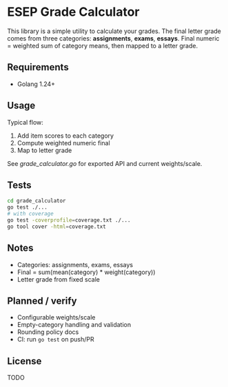 # ESEP Grade Calculator

This library is a simple utility to calculate your grades.
The final letter grade comes from three categories: **assignments**, **exams**, **essays**.
Final numeric = weighted sum of category means, then mapped to a letter grade.

## Requirements
- Golang 1.24+

## Usage
Typical flow:
1) Add item scores to each category
2) Compute weighted numeric final
3) Map to letter grade

See *grade_calculator.go* for exported API and current weights/scale.

## Tests
```bash
cd grade_calculator
go test ./...
# with coverage
go test -coverprofile=coverage.txt ./...
go tool cover -html=coverage.txt
```

## Notes
- Categories: assignments, exams, essays
- Final = sum(mean(category) * weight(category))
- Letter grade from fixed scale

## Planned / verify
- Configurable weights/scale
- Empty-category handling and validation
- Rounding policy docs
- CI: run `go test` on push/PR

## License
TODO
